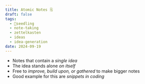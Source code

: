 ```yaml
---
title: Atomic Notes 🗒️
draft: false
tags:
  - 🌱seedling
  - note-taking
  - zettelkasten
  - ideas
  - idea-generation
date: 2024-09-19
---
```

- Notes that contain a *single idea*
- The idea stands alone *on itself*
- Free to *improve, build upon, or gathered* to make bigger notes
- Good example for this are *snippets in coding*